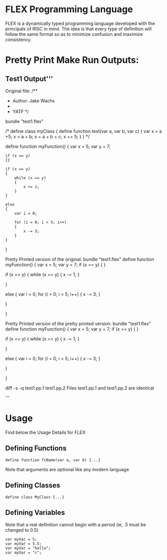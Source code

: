 # FLEX Programming Language

FLEX is a dynamically typed programming language developed with the principals of RISC in mind. The idea is that every type of definition will follow the same format so as to minimize confusion and maximize consistency.

# Pretty Print Make Run Outputs:
## Test1 Output'''
Original file:
/**
 * Author: Jake Wachs
 *
 * YATF
 */

bundle "test1.flex"

/*
define class myClass
{
	define function test(var a, var b, var c)
	{
		var x = a +5;
		x = a + b;
		x = a + b + c;
		x += 5;
	}
}
*/

define function myFunction()
{
	var x = 5;
	var y = 7;

	if (x == y)
	{}

	if (x == y)
	{
		while (x == y)
		{
			x += 1;
		}
	}

	else
	{
		var i = 0;

		for (i = 0; i < 5; i++)
		{
			x -= 3;
		}
	}

}

Pretty Printed version of the original:
bundle "test1.flex"
define function myFunction()
{
var x = 5;
var y = 7;
if (x == y)
{
}

if (x == y)
{
while (x == y)
{
x -= 1;
}

}

else 
{
var i = 0;
for (i = 0; i < 5; i++)
{
x -= 3;
}

}

}

Pretty Printed version of the pretty printed version:
bundle "test1.flex"
define function myFunction()
{
var x = 5;
var y = 7;
if (x == y)
{
}

if (x == y)
{
while (x == y)
{
x -= 1;
}

}

else 
{
var i = 0;
for (i = 0; i < 5; i++)
{
x -= 3;
}

}

}

diff -s -q test1.pp.1 test1.pp.2
Files test1.pp.1 and test1.pp.2 are identical

'''

# Usage
Find below the Usage Details for FLEX

## Defining Functions
```
define function fcName(var a, var b) {...}
```
Note that arguments are optional like any modern language

## Defining Classes
```
define class MyClass {...}
```

## Defining Variables
Note that a real definition cannot begin with a period (ie, .5 must be changed to 0.5)
```
var myVar = 5;
var myVar = 5.5;
var myVar = "hello";
var myVar = "c";
```



